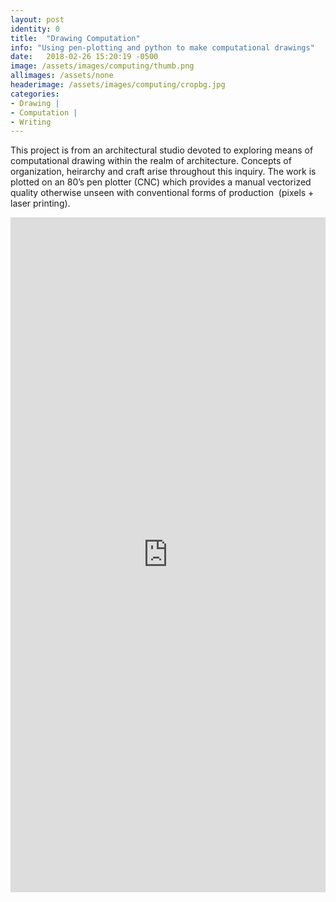 ```yaml
---
layout: post
identity: 0
title:  "Drawing Computation"
info: "Using pen-plotting and python to make computational drawings"
date:   2018-02-26 15:20:19 -0500
image: /assets/images/computing/thumb.png
allimages: /assets/none
headerimage: /assets/images/computing/cropbg.jpg
categories:
- Drawing |
- Computation |
- Writing
---
```


This project is from an architectural studio devoted to exploring means of computational drawing within the realm of architecture. Concepts of organization, heirarchy and craft arise throughout this inquiry. The work is plotted on an 80’s pen plotter (CNC) which provides a manual vectorized quality otherwise unseen with conventional forms of production  (pixels + laser printing).

<iframe width="100%" height="1080px" src="https://www.yumpu.com/en/embed/view/r87bjyU0veAN42JY" frameborder="0" allowfullscreen="true"  allowtransparency="true"></iframe>